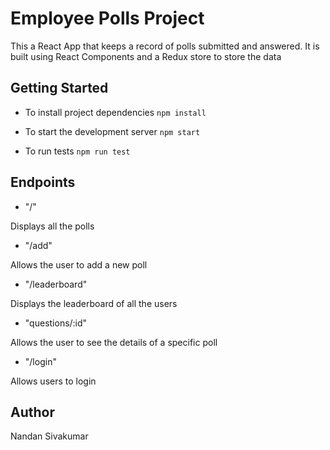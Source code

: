 # Employee Polls Project

This a React App that keeps a record of polls submitted and answered. It is built using React Components and a Redux store to store the data

## Getting Started

- To install project dependencies
  `npm install`

- To start the development server
  `npm start`

- To run tests
  `npm run test`

## Endpoints

- "/"

Displays all the polls

- "/add"

Allows the user to add a new poll

- "/leaderboard"
  
Displays the leaderboard of all the users

- "questions/:id"

Allows the user to see the details of a specific poll

- "/login"

Allows users to login

## Author

Nandan Sivakumar
